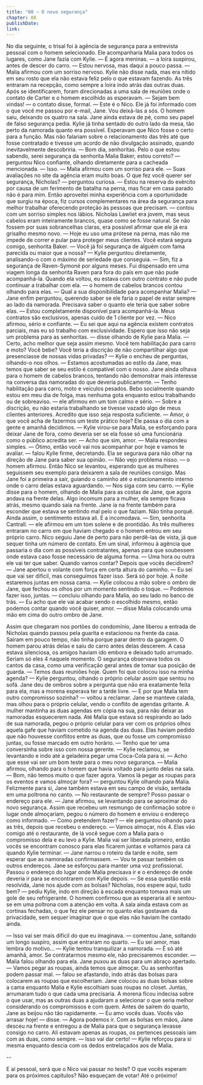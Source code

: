```yaml
---
title: "08 — O novo segurança"
chapter: 08
publishDate: 
link: 
---
```


No dia seguinte, o trisal foi à agência de segurança para a entrevista pessoal com o homem selecionado. Ele acompanharia Malia para todos os lugares, como Jane fazia com Kylie.
— É agora meninas. — a loira suspirou, antes de descer do carro.
— Estou nervosa, mas daqui a pouco passa. — Malia afirmou com um sorriso nervoso.
Kylie não disse nada, mas era nítido em seu rosto que ela não estava feliz pelo o que estavam fazendo.
As três entraram na recepção, como sempre a loira indo atrás das outras duas. Após se identificarem, foram direcionadas a uma sala de reuniões onde o contato de Carter e o homem escolhido as esperavam.
— Sejam bem vindas! — o contato disse, formal. — Este é o Nico. Ele já foi informado com o que você me passou por e-mail, Jane. Vou deixá-las a sós.
O homem saiu, deixando os quatro na sala. Jane ainda estava de pé, como seu papel de falso segurança pedia. Kylie já tinha sentado do outro lado da mesa, tão perto da namorada quanto era possível. Esperavam que Nico fosse o certo para a função. Mas não falariam sobre o relacionamento das três até que fosse contratado e tivesse um acordo de não divulgação assinado, quando inevitavelmente descobriria.
— Bom dia, senhoritas. Pelo o que estou sabendo, serei segurança da senhorita Malia Baker, estou correto? — perguntou Nico confiante, olhando diretamente para a cacheada mencionada.
— Isso. — Malia afirmou com um sorriso para ele. — Suas avaliações no site da agência eram muito boas. O que fez você querer ser segurança, Nicholas? — perguntou curiosa.
— Estou na reserva do exército por causa de um ferimento de batalha na perna, mas ficar em casa parado não é para mim. Então aproveitei minha experiência com a oportunidade que surgiu na época, fiz cursos complementares na área da segurança para melhor trabalhar oferecendo proteção às pessoas que precisam. — contou com um sorriso simples nos lábios.
Nicholas Lawliet era jovem, mas seus cabelos eram inteiramente brancos, quase como se fosse natural. Se não fossem por suas sobrancelhas claras, era possível afirmar que ele já era grisalho mesmo novo.
— Hoje eu uso uma prótese na perna, mas não me impede de correr e pular para proteger meus clientes. Você estará segura comigo, senhorita Baker.
— Você já foi segurança de alguém com fama parecida ou maior que a nossa? — Kylie perguntou diretamente, analisando-o com o máximo de seriedade que conseguia.
— Sim, fiz a segurança de Raven-Symoné por alguns meses. Fui dispensado em uma viagem longa da senhorita Raven para fora do país em que não pude acompanhá-la. Quando ela voltou, eu estava com outro contrato e não pude continuar a trabalhar com ela. — o homem de cabelos brancos contou olhando para elas.
— Qual a sua disponibilidade para acompanhar Malia? — Jane enfim perguntou, querendo saber se ele faria o papel de estar sempre ao lado da namorada. Precisava saber o quanto ele teria que saber sobre elas.
— Estou completamente disponível para acompanhá-la. Meus contratos são exclusivos, apenas cuido de 1 cliente por vez. — Nico afirmou, sério e confiante. — Eu sei que aqui na agência existem contratos parciais, mas eu só trabalho com exclusividade. Espero que isso não seja um problema para as senhoritas. — disse olhando de Kylie para Malia.
— Certo, acho melhor que seja assim mesmo. Você tem habilitação para carro e moto? Você bebe? Você teria a discrição de não compartilhar algo que presenciasse de nossas vidas privadas? — Kylie o encheu de perguntas, olhando-o nos olhos. — Estamos acostumadas ao estilo da Jane, mas temos que saber se seu estilo é compatível com o nosso.
Jane ainda olhava para o homem de cabelos brancos, tentando não demonstrar mais interesse na conversa das namoradas do que deveria publicamente.
— Tenho habilitação para carro, moto e veículos pesados. Bebo socialmente quando estou em meu dia de folga, mas nenhuma gota enquanto estou trabalhando ou de sobreaviso. — ele afirmou em um tom calmo e sério. — Sobre a discrição, eu não estaria trabalhando se tivesse vazado algo de meus clientes anteriores. Acredito que isso seja resposta suficiente.
— Amor, o que você acha de fazermos um teste prático hoje? Ele passa o dia com a gente e amanhã decidimos. — Kylie virou-se para Malia, se esforçando para deixar Jane de fora, como deveria ser se ela fosse só uma funcionária como o público acredita ser.
— Acho que sim, amor. — Malia respondeu simples.
— Ótimo, então você vai nos acompanhar por hoje e vamos te avaliar. — falou Kylie firme, decretando. Ela se segurava para não olhar na direção de Jane para saber sua opinião.
— Não vejo problema nisso. — o homem afirmou.
Então Nico se levantou, esperando que as mulheres seguissem seu exemplo para deixarem a sala de reuniões consigo. Mas Jane foi a primeira a sair, guiando o caminho até o estacionamento interno onde o carro delas estava aguardando.
— Nos siga com seu carro. — Kylie disse para o homem, olhando de Malia para as costas de Jane, que agora andava na frente delas. Algo incomum para a mulher, ela sempre ficava atrás, mesmo quando saía na frente.
Jane ia na frente também para esconder que estava se sentindo mal pelo o que faziam. Não tinha porquê. Ainda assim, o sentimento estava ali. E a incomodava.
— Sim, senhorita Cantrall. — ele afirmou em um tom solene e de prontidão.
As três mulheres entraram no carro em que haviam chegado e o homem entrou em seu próprio carro. Nico seguiu Jane de perto para não perdê-las de vista, já que sequer tinha um número de contato. Em um sinal, informou à agência que passaria o dia com as possíveis contratantes, apenas para que soubessem onde estava caso fosse necessário de alguma forma.
— Uma hora ou outra ele vai ter que saber. Quando vamos contar? Depois que vocês decidirem? — Jane apertou o volante com força em certa altura do caminho.
— Eu sei que vai ser difícil, mas conseguimos fazer isso. Será só por hoje. À noite estaremos juntas em nossa cama. — Kylie colocou a mão sobre o ombro de Jane, que fechou os olhos por um momento sentindo o toque. — Podemos fazer isso, juntas. — concluiu olhando para Malia, ao seu lado no banco de trás.
— Eu acho que ele vai acabar sendo o escolhido mesmo, então podemos contar quando você quiser, amor. — disse Malia colocando uma mão em cima do outro ombro de Jane.

Assim que chegaram nos portões do condomínio, Jane liberou a entrada de Nicholas quando passou pela guarita e estacionou na frente da casa. Saíram em pouco tempo, não tinha porque parar dentro da garagem. O homem parou atrás delas e saiu do carro antes delas descerem.
A casa estava silenciosa, os amigos haviam ido embora e deixado tudo arrumado. Seriam só eles 4 naquele momento. O segurança observava todos os cantos da casa, como uma verificação geral antes de tomar sua posição de guarda.
— Temos duas reuniões hoje. Quem foi que colocou isso na minha agenda? — Kylie perguntou, olhando o próprio celular assim que sentou no sofá.
Jane deu de ombros sobre a pergunta que não era exatamente feita para ela, mas a morena esperava ter a tarde livre.
— E por que Malia tem outro compromisso sozinha? — voltou a reclamar.
Jane se manteve calada, mas olhou para o próprio celular, vendo o conflito de agendas gritante. A mulher mantinha as duas agendas em cópia na sua, para não deixar as namoradas esquecerem nada.
Até Malia que estava só respirando ao lado de sua namorada, pegou o próprio celular para ver com os próprios olhos aquela gafe que haviam cometido na agenda das duas. Elas haviam pedido que não houvesse conflitos entre as duas, que ou fosse um compromisso juntas, ou fosse marcado em outro horário.
— Tenho que ter uma conversinha sobre isso com nossa gerente. — Kylie reclamou, se levantando e indo até a geladeira pegar uma Coca-Cola para si.
— Acho que esse vai ser um bom teste para o meu novo segurança. — Malia afirmou, olhando para o homem que havia voltado para junto delas na sala.
— Bom, não temos muito o que fazer agora. Vamos lá pegar as roupas para os eventos e vamos almoçar fora? — perguntou Kylie olhando para Malia. Felizmente para si, Jane também estava em seu campo de visão, sentada em uma poltrona no canto.
— No restaurante de sempre? Posso passar o endereço para ele. — Jane afirmou, se levantando para se aproximar do novo segurança.
Assim que recebeu um resmungo de confirmação sobre o lugar onde almoçariam, pegou o número do homem e enviou o endereço como informado.
— Como pretendem fazer? — ele perguntou olhando para as três, depois que recebeu o endereço.
— Vamos almoçar, nós 4. Elas vão comigo até o restaurante, de lá você segue com a Malia para o compromisso dela e eu levo a Kylie. Malia vai ser liberada primeiro, então vocês se encontram conosco para elas ficarem juntas e voltamos para cá quando Kylie terminar. — Jane narrou o roteiro da tarde e noite, sem esperar que as namoradas confirmassem. — Vou te passar também os outros endereços.
Jane se esforçou para manter uma voz profissional. Passou o endereço do lugar onde Malia precisava ir e o endereço de onde deveria ir para se encontrarem com Kylie depois.
— Se essa questão está resolvida, Jane nos ajude com as bolsas? Nicholas, nos espere aqui, tudo bem? — pediu Kylie, indo em direção à escada enquanto tomava mais um gole de seu refrigerante.
O homem confirmou que as esperaria ali e sentou-se em uma poltrona com a atenção em volta. A sala ainda estava com as cortinas fechadas, o que fez ele pensar no quanto elas gostavam da privacidade, sem sequer imaginar que o que elas não haviam lhe contado ainda.

— Isso vai ser mais difícil do que eu imaginava. — comentou Jane, soltando um longo suspiro, assim que entraram no quarto.
— Eu sei amor, mas lembra do motivo... — Kylie tentou tranquilizar a namorada.
— É só até amanhã, amor. Se contratarmos mesmo ele, não precisaremos esconder. — Malia falou olhando para ela.
Jane puxou as duas para um abraço apertado.
— Vamos pegar as roupas, ainda temos que almoçar. Ou as senhoritas podem passar mal. — falou se afastando, indo atrás das bolsas para colocarem as roupas que escolheriam.
Jane colocou as duas bolsas sobre a cama enquanto Malia e Kylie escolhiam suas roupas no closet. Juntas, arrumaram tudo o que cada uma precisaria. A morena ficou indecisa sobre o que usar, mas as outras duas a ajudaram a selecionar o que seria melhor considerando os compromissos e com quem.
Antes de saírem do quarto, Jane as beijou não tão rapidamente.
— Eu amo vocês duas. Vocês vão arrasar hoje! — disse. — Agora podemos ir.
Com as bolsas em mãos, Jane desceu na frente e entregou a de Malia para que o segurança levasse consigo no carro. Ali estavam apenas as roupas, os pertences pessoais iam com as duas, como sempre.
— Isso vai dar certo! — Kylie reforçou para si mesma enquanto descia com os dedos entrelaçados aos de Malia.

--

E aí pessoal, será que o Nico vai passar no teste?
O que vocês esperam para os próximos capítulos?
Não esqueçam de votar!
Até o próximo!
